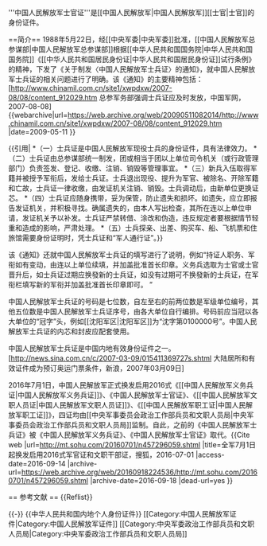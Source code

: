 '''中国人民解放军士官证'''是[[中国人民解放军|中国人民解放军]][[士官|士官]]的身份证件。

==简介==
1988年5月22日，经[[中央军委|中央军委]]批准，[[中国人民解放军总参谋部|中国人民解放军总参谋部]]根据[[中华人民共和国国务院|中华人民共和国国务院]]《[[中华人民共和国居民身份证|中华人民共和国居民身份证]]试行条例》的精神，下发了《关于制发〈中国人民解放军士兵证〉的通知》，就中国人民解放军士兵证的相关问题进行了明确。该《通知》的主要精神包括：<ref name=zgjw>[http://www.chinamil.com.cn/site1/xwpdxw/2007-08/08/content_912029.htm 总参军务部强调士兵证应及时发放，中国军网，2007-08-08] {{webarchive|url=https://web.archive.org/web/20090511082014/http://www.chinamil.com.cn/site1/xwpdxw/2007-08/08/content_912029.htm |date=2009-05-11 }}</ref>

{{引用|
*（一）士兵证是中国人民解放军现役士兵的身份证件，具有法律效力。
*（二）士兵证由总参谋部统一制发，团或相当于团以上单位司令机关（或行政管理部门）负责签发、登记、收缴、注销、销毁等管理事宜。
*（三）新兵入伍取得军籍并被授予军衔后，发给士兵证。士兵退出现役、提升为军官、被除名、开除军籍和亡故，士兵证一律收缴，由发证机关注销、销毁。士兵调动后，由新单位更换证芯。
*（四）士兵证应随身携带，妥为保管，防止遗失和损坏。如遗失，应立即报告发证机关，并积极寻找。确属遗失的，由本人写出检查，其所在连以上单位申请，发证机关予以补发。士兵证严禁转借、涂改和伪造，违反规定者要根据情节轻重和造成的影响，严肃处理。
*（五）士兵探亲、出差、购买车、船、飞机票和住旅馆需要身份证明时，凭士兵证和“军人通行证”。}}

该《通知》还就中国人民解放军士兵证的填写进行了说明，例如“持证人职务、军衔如有变动，由连以上单位续填，并加盖批准首长印章。义务兵选取为士官或士官晋升后，如士兵证过期应换發新的士兵证，如没有过期可不换發新的士兵证，在军衔栏填写新的军衔并加盖批准首长印章即可。 ”<ref name=zgjw/>

中国人民解放军士兵证的号码是七位数，自左至右的前两位数是军级单位编号，其他五位数是中国人民解放军士兵证序号，由各大单位自行编排。号码前应当冠以各大单位的“冠字”头，例如[[沈阳军区|沈阳军区]]为“沈字第0100000号”。中国人民解放军士兵证的内芯和封皮应配套使用。<ref name=zgjw/>

中国人民解放军士兵证是中国内地有效身份证件之一。<ref>[http://news.sina.com.cn/c/2007-03-09/015411369727s.shtml 大陆居所和有效证件成为预订奥运门票条件，新浪，2007年03月09日]</ref>

2016年7月1日，中国人民解放军正式换发启用2016式《[[中国人民解放军义务兵证|中国人民解放军义务兵证]]》、《中国人民解放军士官证》、《[[中国人民解放军文职人员证|中国人民解放军文职人员证]]》、《[[中国人民解放军职工证|中国人民解放军职工证]]》，四证均由[[中央军事委员会政治工作部兵员和文职人员局|中央军事委员会政治工作部兵员和文职人员局]]监制。自此，之前的《中国人民解放军士兵证》被《中国人民解放军义务兵证》、《中国人民解放军士官证》取代。<ref name=sohu>{{Cite web |url=http://mt.sohu.com/20160701/n457296059.shtml |title=全军7月1日起换发启用2016式军官证和文职干部证，搜狐，2016-07-01 |access-date=2016-09-14 |archive-url=https://web.archive.org/web/20160918224536/http://mt.sohu.com/20160701/n457296059.shtml |archive-date=2016-09-18 |dead-url=yes }}</ref>

== 参考文献 ==
{{Reflist}}

{{-}}
{{中华人民共和国内地个人身份证件}}
[[Category:中国人民解放军证件|Category:中国人民解放军证件]]
[[Category:中央军委政治工作部兵员和文职人员局|Category:中央军委政治工作部兵员和文职人员局]]